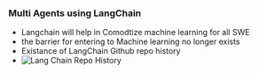 ### Multi Agents using LangChain 
- Langchain will help in Comodtize machine learning for all SWE
- the barrier for entering to Machine learning no longer exists
- Existance of LangChain Github repo history 
- ![Lang Chain Repo History](multiagents_langchain\images\langchain_repo.JPG")
